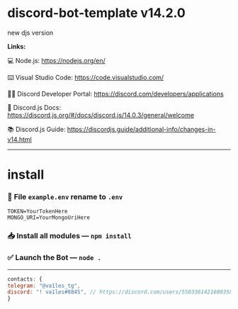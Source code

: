 # discord-bot-template v14.2.0

new djs version 

**Links:**

💻 Node.js: https://nodejs.org/en/<br>

⌨️ Visual Studio Code: https://code.visualstudio.com/

🧑‍💻 Discord Developer Portal: https://discord.com/developers/applications

📑 Discord.js Docs: https://discord.js.org/#/docs/discord.js/14.0.3/general/welcome

📚 Discord.js Guide: https://discordjs.guide/additional-info/changes-in-v14.html

---
# install
### 📨 **File** `example.env` rename to `.env`
```Shell
TOKEN=YourTokenHere
MONGO_URI=YourMongoUriHere
```

### 📥 Install all modules — `npm install`

### ✅ Launch the Bot — `node .`
---
```js
contacts: {
telegram: "@va1les_tg",
discord: "! va1les#8845", // https://discord.com/users/550336142160035840
}
```